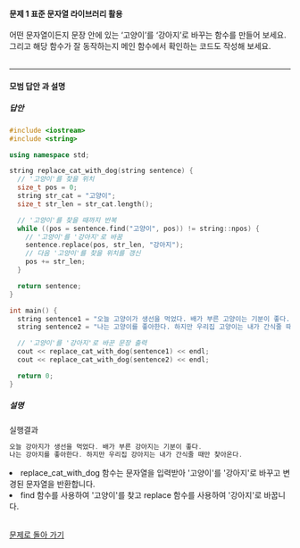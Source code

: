 #### 문제 1 표준 문자열 라이브러리 활용
어떤 문자열이든지 문장 안에 있는 ‘고양이’를 ‘강아지’로 바꾸는 함수를 만들어 보세요.
그리고 해당 함수가 잘 동작하는지 메인 함수에서 확인하는 코드도 작성해 보세요.
<br/><br/>

---

#### 모범 답안 과 설명
##### 답안
```cpp
#include <iostream>
#include <string>

using namespace std;

string replace_cat_with_dog(string sentence) {
  // '고양이'를 찾을 위치
  size_t pos = 0;
  string str_cat = "고양이";
  size_t str_len = str_cat.length();

  // '고양이'를 찾을 때까지 반복
  while ((pos = sentence.find("고양이", pos)) != string::npos) {
    // '고양이'를 '강아지'로 바꿈
    sentence.replace(pos, str_len, "강아지");
    // 다음 '고양이'를 찾을 위치를 갱신
    pos += str_len;
  }

  return sentence;
}

int main() {
  string sentence1 = "오늘 고양이가 생선을 먹었다. 배가 부른 고양이는 기분이 좋다.";
  string sentence2 = "나는 고양이를 좋아한다. 하지만 우리집 고양이는 내가 간식줄 때만 찾아온다.";

  // '고양이'를 '강아지'로 바꾼 문장 출력
  cout << replace_cat_with_dog(sentence1) << endl;
  cout << replace_cat_with_dog(sentence2) << endl;

  return 0;
}
```

##### 설명
실행결과
```cpp
오늘 강아지가 생선을 먹었다. 배가 부른 강아지는 기분이 좋다.
나는 강아지를 좋아한다. 하지만 우리집 강아지는 내가 간식줄 때만 찾아온다.
```

<li>replace_cat_with_dog 함수는 문자열을 입력받아 '고양이'를 '강아지'로 바꾸고 변경된 문자열을 반환합니다.</li>
<li>find 함수를 사용하여 '고양이'를 찾고 replace 함수를 사용하여 '강아지'로 바꿉니다.</li><br>

[문제로 돌아 가기](README.md "문제로 돌아 가기")
